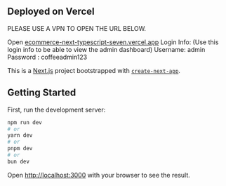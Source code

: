 ## Deployed on Vercel

PLEASE USE A VPN TO OPEN THE URL BELOW.

Open  [ecommerce-next-typescript-seven.vercel.app](https://ecommerce-next-typescript-seven.vercel.app)
Login Info: (Use this login info to be able to view the admin dashboard)
Username: admin
Password : coffeeadmin123

This is a [Next.js](https://nextjs.org/) project bootstrapped with [`create-next-app`](https://github.com/vercel/next.js/tree/canary/packages/create-next-app).

## Getting Started

First, run the development server:

```bash
npm run dev
# or
yarn dev
# or
pnpm dev
# or
bun dev
```

Open [http://localhost:3000](http://localhost:3000) with your browser to see the result.



